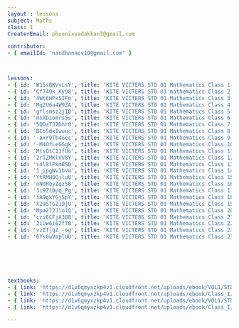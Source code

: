 ```yaml
--- 
layout : lessons 
subject: Maths
class: I
CreaterEmail: phoenixvadakkan3@gmail.com

contributor: 
- { emailId: 'nandhanacv10@gmail.com' }



lessons: 
- { id: 'W15sBKVvLsY', title: 'KITE VICTERS STD 01 Mathematics Class 1(First Bell-ഫസ്റ്റ് ബെല്‍)' }
- { id: 'Cf749k_Ky98', title: 'KITE VICTERS STD 01 mathematics Class 2 (First Bell-ഫസ്റ്റ് ബെല്‍)' }
- { id: '4Wt6HPx5IFg', title: 'KITE VICTERS STD 01 Mathematics Class 3 (First Bell-ഫസ്റ്റ് ബെല്‍)' }
- { id: 'Mq2U6a4W9ZA', title: 'KITE VICTERS STD 01 Mathematics Class 4 (First Bell-ഫസ്റ്റ് ബെല്‍)' }
- { id: 'gflsmsz2jIQ', title: 'KITE VICTERS STD 01 Mathematics Class 5 (First Bell-ഫസ്റ്റ് ബെല്‍)' }
- { id: 'mSXDiomrs5s', title: 'KITE VICTERS STD 01 Mathematics Class 6 (First Bell-ഫസ്റ്റ് ബെല്‍)' }
- { id: '5QOzTJ7Dhr0', title: 'KITE VICTERS STD 01 Mathematics Class 7 (First Bell-ഫസ്റ്റ് ബെല്‍)' }  
- { id: 'BCoSdxIwuuc', title: 'KITE VICTERS STD 01 Mathematics Class 8 (First Bell-ഫസ്റ്റ് ബെല്‍)' }
- { id: '-axr9Tb4Gec', title: 'KITE VICTERS STD 01 Mathematics Class 9 (First Bell-ഫസ്റ്റ് ബെല്‍)' }
- { id: '-M4OfLeGGgk', title: 'KITE VICTERS STD 01 Mathematics Class 10 (First Bell-ഫസ്റ്റ് ബെല്‍)' } 
- { id: 'MtsQtC11fUo', title: 'KITE VICTERS STD 01 Mathematics Class 11 (First Bell-ഫസ്റ്റ് ബെല്‍)' }
- { id: '2rTZMKlVV8Y', title: 'KITE VICTERS STD 01 Mathematics Class 12 (First Bell-ഫസ്റ്റ് ബെല്‍)' }
- { id: 's4l8lPkmBS0', title: 'KITE VICTERS STD 01 Mathematics Class 13 (First Bell-ഫസ്റ്റ് ബെല്‍)' }
- { id: '1_ipgWv1bvw', title: 'KITE VICTERS STD 01 Mathematics Class 14 (First Bell-ഫസ്റ്റ് ബെല്‍)' }
- { id: 'YtRMHOQjluU', title: 'KITE VICTERS STD 01 Mathematics Class 15 (First Bell-ഫസ്റ്റ് ബെല്‍)' }
- { id: 'nNdHbyZqz58', title: 'KITE VICTERS STD 01 Mathematics Class 16 (First Bell-ഫസ്റ്റ് ബെല്‍)' }
- { id: '3i9Z1Dpq_Pg', title: 'KITE VICTERS STD 01 Mathematics Class 17 (First Bell-ഫസ്റ്റ് ബെല്‍)' }
- { id: 'fA9gkYGjSpY', title: 'KITE VICTERS STD 01 Mathematics Class 18 (First Bell-ഫസ്റ്റ് ബെല്‍)' }
- { id: 'X295TGZ1DjU', title: 'KITE VICTERS STD 01 Mathematics Class 19 (First Bell-ഫസ്റ്റ് ബെല്‍)' }
- { id: 'Mpa2l2Jlo1Q', title: 'KITE VICTERS STD 01 Mathematics Class 20 (First Bell-ഫസ്റ്റ് ബെല്‍)' }
- { id: 'czi6CFjA388', title: 'KITE VICTERS STD 01 Mathematics Class 21 (First Bell-ഫസ്റ്റ് ബെല്‍)' }
- { id: '2iUw6i62fT0', title: 'KITE VICTERS STD 01 Mathematics Class 22 (First Bell-ഫസ്റ്റ് ബെല്‍)' }
- { id: 'vzITjgZ_-og', title: 'KITE VICTERS STD 01 Mathematics Class 23 (First Bell-ഫസ്റ്റ് ബെല്‍)' }
- { id: '6Ys6wVmplUU', title: 'KITE VICTERS STD 01 Mathematics Class 23 (First Bell-ഫസ്റ്റ് ബെല്‍)' }






textbooks:
- { link: 'https://d1v6qmyxzkp4v1.cloudfront.net/uploads/ebook/VOL1/STD1/MathsEnglish/MathsEnglish.pdf', title: 'mathematics part -1' , medium: 'English' }
- { link: 'https://d1v6qmyxzkp4v1.cloudfront.net/uploads/ebook/Class_I/Maths_Eng_VolII/1-64.pdf', title: 'mathematics Part -2' , medium: 'English' }
- { link: 'https://d1v6qmyxzkp4v1.cloudfront.net/uploads/ebook/VOL1/STD1/MathsMalayalam/MathsMalayalam.pdf ', title: 'mathematics Part -1' , medium: 'Malayalam' }
- { link: 'https://d1v6qmyxzkp4v1.cloudfront.net/uploads/ebook/Class_I/Maths_Mal_VolII/73-136.pdf', title: 'mathematics Part -2' , medium: 'Malayalam' }

---
```

